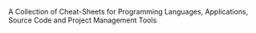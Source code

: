 A Collection of Cheat-Sheets for Programming Languages, Applications, Source Code and Project Management Tools
